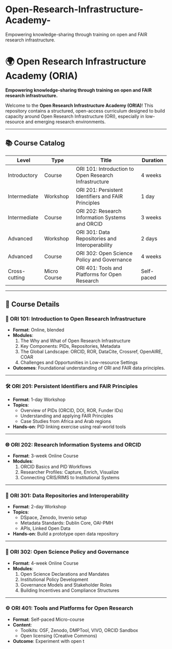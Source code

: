 # Open-Research-Infrastructure-Academy-
Empowering knowledge-sharing through training on open and FAIR research infrastructure.
# 🌍 Open Research Infrastructure Academy (ORIA)

**Empowering knowledge-sharing through training on open and FAIR research infrastructure.**

Welcome to the **Open Research Infrastructure Academy (ORIA)**! This repository contains a structured, open-access curriculum designed to build capacity around Open Research Infrastructure (ORI), especially in low-resource and emerging research environments.

---

## 📚 Course Catalog

| Level        | Type         | Title                                                   | Duration       |
|--------------|--------------|---------------------------------------------------------|----------------|
| Introductory | Course       | ORI 101: Introduction to Open Research Infrastructure   | 4 weeks        |
| Intermediate | Workshop     | ORI 201: Persistent Identifiers and FAIR Principles     | 1 day          |
| Intermediate | Course       | ORI 202: Research Information Systems and ORCID         | 3 weeks        |
| Advanced     | Workshop     | ORI 301: Data Repositories and Interoperability         | 2 days         |
| Advanced     | Course       | ORI 302: Open Science Policy and Governance             | 4 weeks        |
| Cross-cutting| Micro Course | ORI 401: Tools and Platforms for Open Research          | Self-paced     |

---

## 🧱 Course Details

### 📘 ORI 101: Introduction to Open Research Infrastructure

- **Format**: Online, blended
- **Modules**:
  1. The Why and What of Open Research Infrastructure
  2. Key Components: PIDs, Repositories, Metadata
  3. The Global Landscape: ORCID, ROR, DataCite, Crossref, OpenAIRE, COAR
  4. Challenges and Opportunities in Low-resource Settings
- **Outcomes**: Foundational understanding of ORI and FAIR data principles.

---

### 🛠 ORI 201: Persistent Identifiers and FAIR Principles

- **Format**: 1-day Workshop
- **Topics**:
  - Overview of PIDs (ORCID, DOI, ROR, Funder IDs)
  - Understanding and applying FAIR Principles
  - Case Studies from Africa and Arab regions
- **Hands-on**: PID linking exercise using real-world tools

---

### 🌐 ORI 202: Research Information Systems and ORCID

- **Format**: 3-week Online Course
- **Modules**:
  1. ORCID Basics and PID Workflows
  2. Researcher Profiles: Capture, Enrich, Visualize
  3. Connecting CRIS/RIMS to Institutional Systems

---

### 🔌 ORI 301: Data Repositories and Interoperability

- **Format**: 2-day Workshop
- **Topics**:
  - DSpace, Zenodo, Invenio setup
  - Metadata Standards: Dublin Core, OAI-PMH
  - APIs, Linked Open Data
- **Hands-on**: Build a prototype open data repository

---

### 🧭 ORI 302: Open Science Policy and Governance

- **Format**: 4-week Online Course
- **Modules**:
  1. Open Science Declarations and Mandates
  2. Institutional Policy Development
  3. Governance Models and Stakeholder Roles
  4. Building Incentives and Compliance Structures

---

### ⚙ ORI 401: Tools and Platforms for Open Research

- **Format**: Self-paced Micro-course
- **Content**:
  - Toolkits: OSF, Zenodo, DMPTool, VIVO, ORCID Sandbox
  - Open licensing (Creative Commons)
- **Outcome**: Experiment with open t


